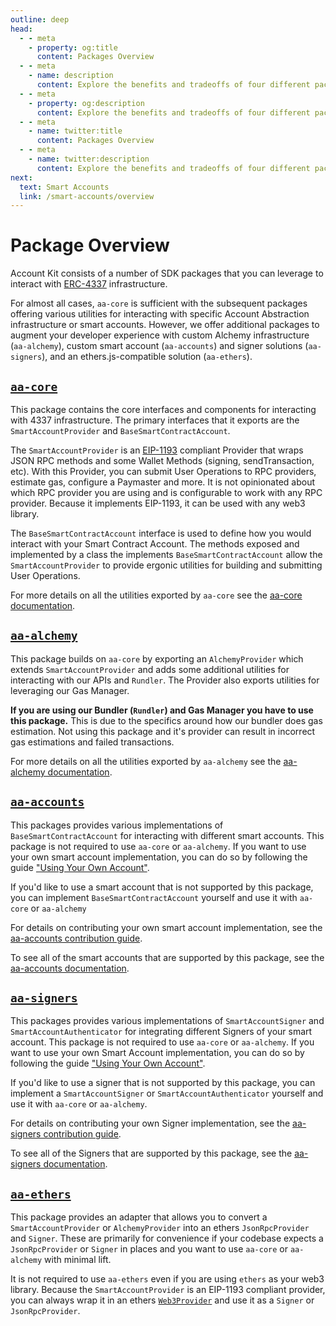 ```yaml
---
outline: deep
head:
  - - meta
    - property: og:title
      content: Packages Overview
  - - meta
    - name: description
      content: Explore the benefits and tradeoffs of four different packages that can be used with Account Kit namely aa-core, aa-alchemy, aa-accounts, aa-signers, and aa-ethers.
  - - meta
    - property: og:description
      content: Explore the benefits and tradeoffs of four different packages that can be used with Account Kit namely aa-core, aa-alchemy, aa-accounts, aa-signers, and aa-ethers.
  - - meta
    - name: twitter:title
      content: Packages Overview
  - - meta
    - name: twitter:description
      content: Explore the benefits and tradeoffs of four different packages that can be used with Account Kit namely aa-core, aa-alchemy, aa-accounts, aa-signers, and aa-ethers.
next:
  text: Smart Accounts
  link: /smart-accounts/overview
---
```


# Package Overview

Account Kit consists of a number of SDK packages that you can leverage to interact with [ERC-4337](https://eips.ethereum.org/EIPS/eip-4337) infrastructure.

For almost all cases, `aa-core` is sufficient with the subsequent packages offering various utilities for interacting with specific Account Abstraction infrastructure or smart accounts. However, we offer additional packages to augment your developer experience with custom Alchemy infrastructure (`aa-alchemy`), custom smart account (`aa-accounts`) and signer solutions (`aa-signers`), and an ethers.js-compatible solution (`aa-ethers`).

## [`aa-core`](/packages/aa-core/)

This package contains the core interfaces and components for interacting with 4337 infrastructure. The primary interfaces that it exports are the `SmartAccountProvider` and `BaseSmartContractAccount`.

The `SmartAccountProvider` is an [EIP-1193](https://eips.ethereum.org/EIPS/eip-1193) compliant Provider that wraps JSON RPC methods and some Wallet Methods (signing, sendTransaction, etc). With this Provider, you can submit User Operations to RPC providers, estimate gas, configure a Paymaster and more. It is not opinionated about which RPC provider you are using and is configurable to work with any RPC provider. Because it implements EIP-1193, it can be used with any web3 library.

The `BaseSmartContractAccount` interface is used to define how you would interact with your Smart Contract Account. The methods exposed and implemented by a class the implements `BaseSmartContractAccount` allow the `SmartAccountProvider` to provide ergonic utilities for building and submitting User Operations.

For more details on all the utilities exported by `aa-core` see the [aa-core documentation](/packages/aa-core/).

## [`aa-alchemy`](/packages/aa-alchemy/)

This package builds on `aa-core` by exporting an `AlchemyProvider` which extends `SmartAccountProvider` and adds some additional utilities for interacting with our APIs and `Rundler`. The Provider also exports utilities for leveraging our Gas Manager.

**If you are using our Bundler (`Rundler`) and Gas Manager you have to use this package.** This is due to the specifics around how our bundler does gas estimation. Not using this package and it's provider can result in incorrect gas estimations and failed transactions.

For more details on all the utilities exported by `aa-alchemy` see the [aa-alchemy documentation](/packages/aa-alchemy/).

## [`aa-accounts`](/packages/aa-accounts/)

This packages provides various implementations of `BaseSmartContractAccount` for interacting with different smart accounts. This package is not required to use `aa-core` or `aa-alchemy`. If you want to use your own smart account implementation, you can do so by following the guide ["Using Your Own Account"](/smart-accounts/custom/using-your-own).

If you'd like to use a smart account that is not supported by this package, you can implement `BaseSmartContractAccount` yourself and use it with `aa-core` or `aa-alchemy`

For details on contributing your own smart account implementation, see the [aa-accounts contribution guide](/packages/aa-accounts/contributing).

To see all of the smart accounts that are supported by this package, see the [aa-accounts documentation](/packages/aa-accounts/).

## [`aa-signers`](/packages/aa-signers/)

This packages provides various implementations of `SmartAccountSigner` and `SmartAccountAuthenticator` for integrating different Signers of your smart account. This package is not required to use `aa-core` or `aa-alchemy`. If you want to use your own Smart Account implementation, you can do so by following the guide ["Using Your Own Account"](/smart-accounts/custom/using-your-own).

If you'd like to use a signer that is not supported by this package, you can implement a `SmartAccountSigner` or `SmartAccountAuthenticator` yourself and use it with `aa-core` or `aa-alchemy`.

For details on contributing your own Signer implementation, see the [aa-signers contribution guide](/packages/aa-signers/contributing).

To see all of the Signers that are supported by this package, see the [aa-signers documentation](/packages/aa-signers/).

## [`aa-ethers`](/packages/aa-ethers/)

This package provides an adapter that allows you to convert a `SmartAccountProvider` or `AlchemyProvider` into an ethers `JsonRpcProvider` and `Signer`. These are primarily for convenience if your codebase expects a `JsonRpcProvider` or `Signer` in places and you want to use `aa-core` or `aa-alchemy` with minimal lift.

It is not required to use `aa-ethers` even if you are using `ethers` as your web3 library. Because the `SmartAccountProvider` is an EIP-1193 compliant provider, you can always wrap it in an ethers [`Web3Provider`](https://docs.ethers.org/v5/api/providers/other/#Web3Provider) and use it as a `Signer` or `JsonRpcProvider`.

